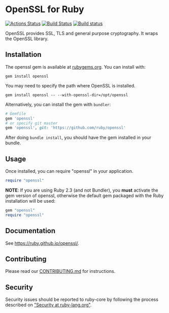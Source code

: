 # OpenSSL for Ruby

[![Actions Status](https://github.com/ruby/openssl/workflows/OpenSSL/badge.svg)](https://github.com/ruby/openssl/actions?workflow=OpenSSL)
[![Build Status](https://travis-ci.org/ruby/openssl.svg?branch=master)](https://travis-ci.org/ruby/openssl)
[![Build status](https://ci.appveyor.com/api/projects/status/b8djtmwo7l26f88y/branch/master?svg=true)](https://ci.appveyor.com/project/ruby/openssl/branch/master)

OpenSSL provides SSL, TLS and general purpose cryptography. It wraps the
OpenSSL library.

## Installation

The openssl gem is available at [rubygems.org](https://rubygems.org/gems/openssl).
You can install with:

```
gem install openssl
```

You may need to specify the path where OpenSSL is installed.

```
gem install openssl -- --with-openssl-dir=/opt/openssl
```

Alternatively, you can install the gem with `bundler`:

```ruby
# Gemfile
gem 'openssl'
# or specify git master
gem 'openssl', git: 'https://github.com/ruby/openssl'
```

After doing `bundle install`, you should have the gem installed in your bundle.

## Usage

Once installed, you can require "openssl" in your application.

```ruby
require "openssl"
```

**NOTE**: If you are using Ruby 2.3 (and not Bundler), you **must** activate
the gem version of openssl, otherwise the default gem packaged with the Ruby
installation will be used:

```ruby
gem "openssl"
require "openssl"
```

## Documentation

See https://ruby.github.io/openssl/.

## Contributing

Please read our [CONTRIBUTING.md] for instructions.

## Security

Security issues should be reported to ruby-core by following the process
described on ["Security at ruby-lang.org"](https://www.ruby-lang.org/en/security/).


[CONTRIBUTING.md]: https://github.com/ruby/openssl/tree/master/CONTRIBUTING.md
